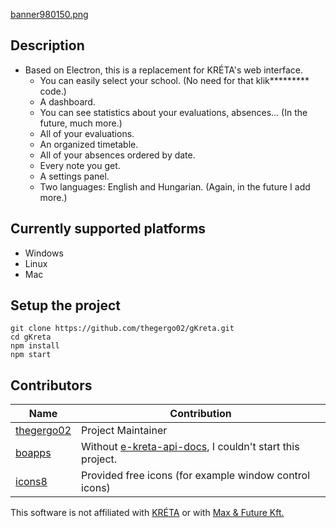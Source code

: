 [banner980150.png](https://raw.githubusercontent.com/thegergo02/gKreta/master/img/banner980150.png)

## Description
* Based on Electron, this is a replacement for KRÉTA's web interface.
    * You can easily select your school. (No need for that klik********* code.)
    * A dashboard.
    * You can see statistics about your evaluations, absences... (In the future, much more.)
    * All of your evaluations. 
    * An organized timetable.
    * All of your absences ordered by date.
    * Every note you get.
    * A settings panel.
    * Two languages: English and Hungarian. (Again, in the future I add more.)

## Currently supported platforms
* Windows
* Linux
* Mac

## Setup the project
```
git clone https://github.com/thegergo02/gKreta.git
cd gKreta
npm install
npm start
```

## Contributors
| Name | Contribution |
| ------------- | ------------- |
| [thegergo02](https://github.com/thegergo02) | Project Maintainer |
| [boapps](https://github.com/boapps) | Without [e-kreta-api-docs](https://github.com/boapps/e-kreta-api-docs), I couldn't start this project. |
| [icons8](https://icons8.com) | Provided free icons (for example window control icons) |

This software is not affiliated with [KRÉTA](https://www.ekreta.hu/) or with [Max & Future Kft.](http://www.max.hu/hu/) 
